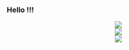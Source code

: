 ### Hello !!!

<!--
**Mr-Glacier/Mr-Glacier** is a ✨ _special_ ✨ repository because its `README.md` (this file) appears on your GitHub profile.

Here are some ideas to get you started:

- 🔭 I’m currently working on ...
- 🌱 I’m currently learning ...
- 👯 I’m looking to collaborate on ...
- 🤔 I’m looking for help with ...
- 💬 Ask me about ...
- 📫 How to reach me: ...
- 😄 Pronouns: ...
- ⚡ Fun fact: ...
-->
<div align="center"> <img src="https://api.visitor.plantree.me/visitor-badge/pv?namespace=[Mr-Glacier](https://github.com/Mr-Glacier)&key=index.html&color=blue" /> </div>
<div align="center"> <img src="https://github-readme-streak-stats.herokuapp.com/?user=Mr-Glacier" /> </div>
<div align="center"> <img src="https://github-readme-stats.vercel.app/api/top-langs/?username=Mr-Glacier&hide_title=true&hide_border=true&layout=compact&langs_count=6&text_color=000&icon_color=fff&bg_color=0,52fa5a,4dfcff,c64dff&theme=graywhite" /> </div>
